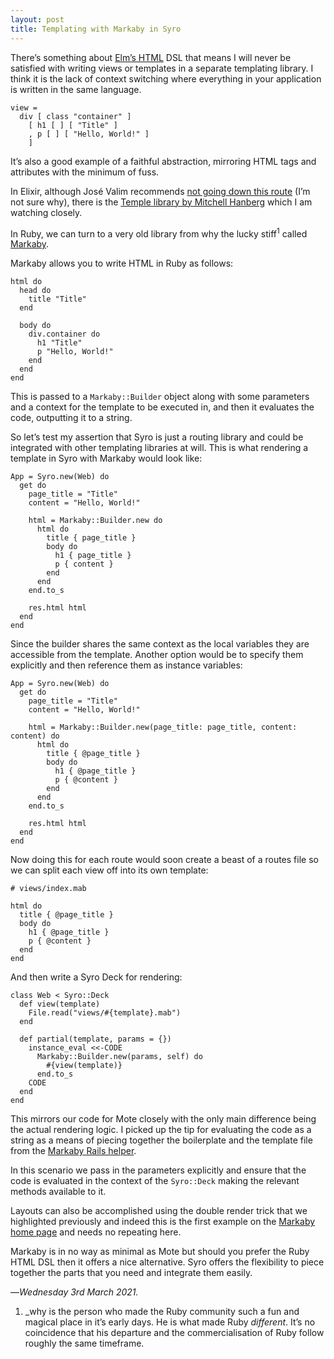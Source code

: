 ```yaml
---
layout: post
title: Templating with Markaby in Syro
---
```


There’s something about [Elm’s HTML][ehl] DSL that means I will never be satisfied with writing views or templates in a separate templating library. I think it is the lack of context switching where everything in your application is written in the same language.

```
view =
  div [ class "container" ] 
    [ h1 [ ] [ "Title" ]
    , p [ ] [ "Hello, World!" ]
    ]
```

It’s also a good example of a faithful abstraction, mirroring HTML tags and attributes with the minimum of fuss.

In Elixir, although José Valim recommends [not going down this route][jvr] (I’m not sure why), there is the [Temple library by Mitchell Hanberg][temple] which I am watching closely. 

In Ruby, we can turn to a very old library from why the lucky stiff<sup>1</sup> called [Markaby][markaby].

Markaby allows you to write HTML in Ruby as follows:

```
html do
  head do
    title "Title"
  end

  body do
    div.container do
      h1 "Title"
      p "Hello, World!"
    end
  end
end
```

This is passed to a `Markaby::Builder` object along with some parameters and a context for the template to be executed in, and then it evaluates the code, outputting it to a string.


So let’s test my assertion that Syro is just a routing library and could be integrated with other templating libraries at will. This is what rendering a template in Syro with Markaby would look like:

```
App = Syro.new(Web) do 
  get do
    page_title = "Title"
    content = "Hello, World!"
    
    html = Markaby::Builder.new do
      html do                                                                             
        title { page_title }                                                             
        body do                                                                           
          h1 { page_title }
          p { content }
        end                                                                               
      end                                                                                 
    end.to_s                                                                              

    res.html html                                                                         
  end
end
```

Since the builder shares the same context as the local variables they are accessible from the template. Another option would be to specify them explicitly and then reference them as instance variables:

```
App = Syro.new(Web) do 
  get do
    page_title = "Title"
    content = "Hello, World!"
    
    html = Markaby::Builder.new(page_title: page_title, content: content) do
      html do                                                                             
        title { @page_title }                                                             
        body do                                                                           
          h1 { @page_title }
          p { @content }
        end                                                                               
      end                                                                                 
    end.to_s                                                                              

    res.html html                                                                         
  end
end
```

Now doing this for each route would soon create a beast of a routes file so we can split each view off into its own template:

```
# views/index.mab

html do
  title { @page_title }
  body do
    h1 { @page_title }
    p { @content }
  end
end
```

And then write a Syro Deck for rendering:

```
class Web < Syro::Deck
  def view(template)
    File.read("views/#{template}.mab")
  end

  def partial(template, params = {})
    instance_eval <<-CODE
      Markaby::Builder.new(params, self) do
        #{view(template)}
      end.to_s
    CODE
  end
end
```

This mirrors our code for Mote closely with the only main difference being the actual rendering logic. I picked up the tip for evaluating the code as a string as a means of piecing together the boilerplate and the template file from the [Markaby Rails helper][mrh].

In this scenario we pass in the parameters explicitly and ensure that the code is evaluated in the context of the `Syro::Deck` making the relevant methods available to it.

Layouts can also be accomplished using the double render trick that we highlighted previously and indeed this is the first example on the [Markaby home page][markaby] and needs no repeating here.

Markaby is in no way as minimal as Mote but should you prefer the Ruby HTML DSL then it offers a nice alternative. Syro offers the flexibility to piece together the parts that you need and integrate them easily. 

—*Wednesday 3rd March 2021.*

[ehl]: https://package.elm-lang.org/packages/elm/html/latest/
[jvr]: https://news.ycombinator.com/item?id=25781067
[temple]: https://www.mitchellhanberg.com/introducing-temple-an-elegant-html-library-for-elixir-and-phoenix/
[markaby]: http://markaby.github.io
[mrh]: https://github.com/markaby/markaby/blob/master/lib/markaby/rails.rb

<div class="footnotes">
  <ol>
    <li>_why is the person who made the Ruby community such a fun and magical place in it’s early days. He is what made Ruby <em>different</em>. It’s no coincidence that his departure and the commercialisation of Ruby follow roughly the same timeframe.</li>
  </ol>
</div>
